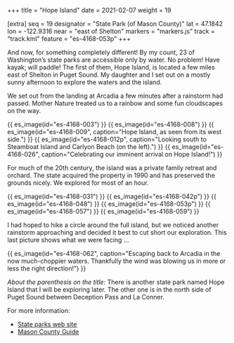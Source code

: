 +++
title = "Hope Island"
date = 2021-02-07
weight = 19

[extra]
seq = 19
designator = "State Park (of Mason County)"
lat = 47.1842
lon = -122.9316
near = "east of Shelton"
markers = "markers.js"
track = "track.kml"
feature = "es-4168-053p"
+++

And now, for something completely different! By my count, 23 of Washington’s state parks are accessible only by water. No problem! Have kayak; will paddle! The first of them, Hope Island, is located a few miles east of Shelton in Puget Sound. My daughter and I set out on a mostly sunny afternoon to explore the waters and the island.

We set out from the landing at Arcadia a few minutes after a rainstorm had passed. Mother Nature treated us to a rainbow and some fun cloudscapes on the way.

{{ es_image(id="es-4168-003") }}
{{ es_image(id="es-4168-008") }}
{{ es_image(id="es-4168-009", caption="Hope Island, as seen from its west side.") }}
{{ es_image(id="es-4168-012p", caption="Looking south to Steamboat Island and Carlyon Beach (on the left).") }}
{{ es_image(id="es-4168-026", caption="Celebrating our imminent arrival on Hope Island!") }}

For much of the 20th century, the island was a private family retreat and orchard. The state acquired the property in 1990 and has preserved the grounds nicely. We explored for most of an hour.

{{ es_image(id="es-4168-031") }}
{{ es_image(id="es-4168-042p") }}
{{ es_image(id="es-4168-048") }}
{{ es_image(id="es-4168-053p") }}
{{ es_image(id="es-4168-057") }}
{{ es_image(id="es-4168-059") }}

I had hoped to hike a circle around the full island, but we noticed another rainstorm approaching and decided it best to cut short our exploration. This last picture shows what we were facing …

{{ es_image(id="es-4168-062", caption="Escaping back to Arcadia in the now much-choppier waters. Thankfully the wind was blowing us in more or less the right direction!") }}

_About the parenthesis on the title:_ There is another state park named Hope Island that I will be exploring later. The other one is in the north side of Puget Sound between Deception Pass and La Conner.

For more information:

* [State parks web site](https://parks.state.wa.us/517/Hope-Island---Mason)
* [Mason County Guide](http://masoncountyguide.com/hope-island/)
